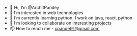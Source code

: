 - 👋 Hi, I’m @ArchitPandey
- 👀 I’m interested in web technologies
- 🌱 I’m currently learning python. I work on java, react, python
- 💞️ I’m looking to collaborate on interesting projects
- 📫 How to reach me - cpande91@gmail.com
